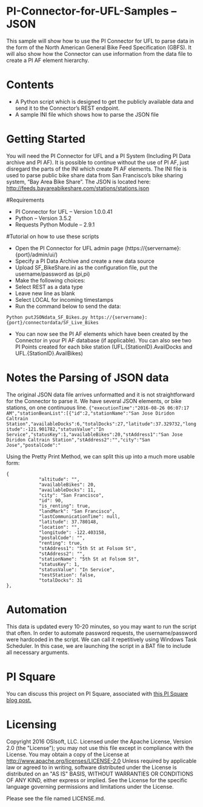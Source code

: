 # PI-Connector-for-UFL-Samples – JSON

This sample will show how to use the PI Connector for UFL to parse data in the form of the North American General Bike Feed Specification (GBFS). It will also show how the Connector can use information from the data file to create a PI AF element hierarchy. 

# Contents 
- A Python script which is designed to get the publicly available data and send it to the Connector’s REST endpoint. 
- A sample INI file which shows how to parse the JSON file
 
# Getting Started
You will need the PI Connector for UFL and a PI System (Including PI Data archive and PI AF). It is possible to continue without the use of PI AF, just disregard the parts of the INI which create PI AF elements. The INI file is used to parse public bike share data from San Francisco’s bike sharing system, “Bay Area Bike Share”. The JSON is located here: http://feeds.bayareabikeshare.com/stations/stations.json

#Requirements
- PI Connector for UFL – Version 1.0.0.41
- Python – Version 3.5.2
- Requests Python Module – 2.9.1

#Tutorial on how to use these scripts
- Open the PI Connector for UFL admin page (https://{servername}:{port}/admin/ui/)
-	Specify a PI Data Archive and create a new data source
-	Upload SF_BikeShare.ini as the configuration file, put the username/password as (pi,pi) 
-	Make the following choices:
-	Select REST as a data type
-	Leave new line as blank
- Select LOCAL for incoming timestamps 
-	Run the command below to send the data:

`Python putJSONdata_SF_Bikes.py https://{servername}:{port}/connectordata/SF_Live_Bikes`
- You can now see the PI AF elements which have been created by the Connector in your PI AF database (if applicable). You can also see two PI Points created for each bike station (UFL.{StationID}.AvailDocks and UFL.{StationID}.AvailBikes)
 
# Notes the Parsing of JSON data
The original JSON data file arrives unformatted and it is not straightforward for the Connector to parse it. We have several JSON elements, or bike stations, on one continuous line. 
`{"executionTime":"2016-08-26 06:07:17 AM","stationBeanList":[{"id":2,"stationName":"San Jose Diridon Caltrain Station","availableDocks":6,"totalDocks":27,"latitude":37.329732,"longitude":-121.901782,"statusValue":"In Service","statusKey":1,"availableBikes":20,"stAddress1":"San Jose Diridon Caltrain Station","stAddress2":"","city":"San Jose","postalCode":"`

Using the Pretty Print Method, we can split this up into a much more usable form:

```
{
            "altitude": "",
            "availableBikes": 20,
            "availableDocks": 11,
            "city": "San Francisco",
            "id": 90,
            "is_renting": true,
            "landMark": "San Francisco",
            "lastCommunicationTime": null,
            "latitude": 37.780148,
            "location": "",
            "longitude": -122.403158,
            "postalCode": "",
            "renting": true,
            "stAddress1": "5th St at Folsom St",
            "stAddress2": "",
            "stationName": "5th St at Folsom St",
            "statusKey": 1,
            "statusValue": "In Service",
            "testStation": false,
            "totalDocks": 31
},
```

# Automation
This data is updated every 10-20 minutes, so you may want to run the script that often. In order to automate password requests, the username/password were hardcoded in the script. We can call it repetitively using Windows Task Scheduler. In this case, we are launching the script in a BAT file to include all necessary arguments. 

# PI Square
You can discuss this project on PI Square, associated with [this PI Square blog post.](https://pisquare.osisoft.com/community/all-things-pi/pi-interfaces/blog/2016/08/19/building-a-pi-af-hierarchy-using-the-pi-connector-for-ufl)

# Licensing 
Copyright 2016 OSIsoft, LLC.
Licensed under the Apache License, Version 2.0 (the "License"); you may not use this file except in compliance with the License. You may obtain a copy of the License at
   http://www.apache.org/licenses/LICENSE-2.0
Unless required by applicable law or agreed to in writing, software distributed under the License is distributed on an "AS IS" BASIS, WITHOUT WARRANTIES OR CONDITIONS OF ANY KIND, either express or implied. See the License for the specific language governing permissions and limitations under the License.

Please see the file named LICENSE.md.
